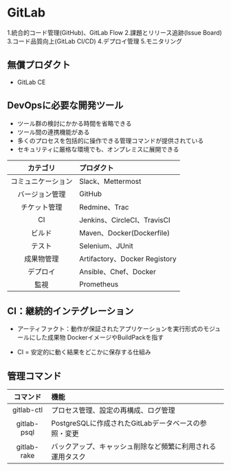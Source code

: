 # GitLab

1.統合的コード管理(GitHub)、GitLab Flow
2.課題とリリース追跡(Issue Board)
3.コード品質向上(GitLab CI/CD)
4.デプロイ管理
5.モニタリング

## 無償プロダクト
* GitLab CE

## DevOpsに必要な開発ツール

* ツール群の検討にかかる時間を省略できる
* ツール間の連携機能がある
* 多くのプロセスを包括的に操作できる管理コマンドが提供されている
* セキュリティに厳格な環境でも、オンプレミスに展開できる

|カテゴリ|プロダクト|
|:------------:|:-----------|
|コミュニケーション|Slack、Mettermost|
|バージョン管理|GitHub|
|チケット管理|Redmine、Trac|
|CI|Jenkins、CircleCI、TravisCI|
|ビルド|Maven、Docker(Dockerfile)|
|テスト|Selenium、JUnit|
|成果物管理|Artifactory、Docker Registory|
|デプロイ|Ansible、Chef、Docker|
|監視|Prometheus|


## CI：継続的インテグレーション
* アーティファクト：動作が保証されたアプリケーションを実行形式のモジュールにした成果物
DockerイメージやBuildPackを指す

* CI = 安定的に動く結果をどこかに保存する仕組み

## 管理コマンド

|コマンド|機能|
|:------------:|:-----------|
|gitlab-ctl|プロセス管理、設定の再構成、ログ管理|
|gitlab-psql|PostgreSQLに作成されたGitLabデータベースの参照・変更|
|gitlab-rake|バックアップ、キャッシュ削除など頻繁に利用される運用タスク|
